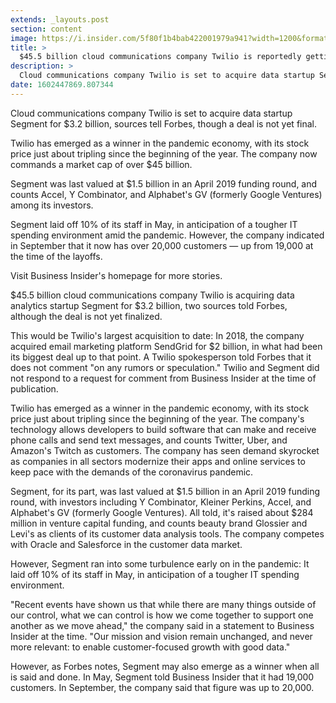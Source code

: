 ```yaml
--- 
extends: _layouts.post 
section: content 
image: https://i.insider.com/5f80f1b4bab422001979a941?width=1200&format=jpeg 
title: > 
  $45.5 billion cloud communications company Twilio is reportedly getting ready to acquire data startup Segment for $3.2 billion 
description: > 
  Cloud communications company Twilio is set to acquire data startup Segment for $3.2 billion, sources tell Forbes, though a deal is not yet final.$45.5 billion cloud communications company Twilio is acquiring data analytics startup Segment for $3.2 billion, two sources told Forbes, although the deal is not yet finalized.A Twilio spokesperson told Forbes that it does not comment "on any rumors or speculation."Twilio and Segment did not respond to a request for comment from Business Insider at the time of publication.In May, Segment told Business Insider that it had 19,000 customers. 
date: 1602447869.807344 
--- 
```

Cloud communications company Twilio is set to acquire data startup Segment for $3.2 billion, sources tell Forbes, though a deal is not yet final.

Twilio has emerged as a winner in the pandemic economy, with its stock price just about tripling since the beginning of the year. The company now commands a market cap of over $45 billion.

Segment was last valued at $1.5 billion in an April 2019 funding round, and counts Accel, Y Combinator, and Alphabet's GV (formerly Google Ventures) among its investors.

Segment laid off 10% of its staff in May, in anticipation of a tougher IT spending environment amid the pandemic. However, the company indicated in September that it now has over 20,000 customers — up from 19,000 at the time of the layoffs.

Visit Business Insider's homepage for more stories.

$45.5 billion cloud communications company Twilio is acquiring data analytics startup Segment for $3.2 billion, two sources told Forbes, although the deal is not yet finalized.

This would be Twilio's largest acquisition to date: In 2018, the company acquired email marketing platform SendGrid for $2 billion, in what had been its biggest deal up to that point. A Twilio spokesperson told Forbes that it does not comment "on any rumors or speculation." Twilio and Segment did not respond to a request for comment from Business Insider at the time of publication.

Twilio has emerged as a winner in the pandemic economy, with its stock price just about tripling since the beginning of the year. The company's technology allows developers to build software that can make and receive phone calls and send text messages, and counts Twitter, Uber, and Amazon's Twitch as customers. The company has seen demand skyrocket as companies in all sectors modernize their apps and online services to keep pace with the demands of the coronavirus pandemic.

Segment, for its part, was last valued at $1.5 billion in an April 2019 funding round, with investors including Y Combinator, Kleiner Perkins, Accel, and Alphabet's GV (formerly Google Ventures). All told, it's raised about $284 million in venture capital funding, and counts beauty brand Glossier and Levi's as clients of its customer data analysis tools. The company competes with Oracle and Salesforce in the customer data market.

However, Segment ran into some turbulence early on in the pandemic: It laid off 10% of its staff in May, in anticipation of a tougher IT spending environment.

"Recent events have shown us that while there are many things outside of our control, what we can control is how we come together to support one another as we move ahead," the company said in a statement to Business Insider at the time. "Our mission and vision remain unchanged, and never more relevant: to enable customer-focused growth with good data."

However, as Forbes notes, Segment may also emerge as a winner when all is said and done. In May, Segment told Business Insider that it had 19,000 customers. In September, the company said that figure was up to 20,000.